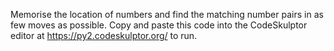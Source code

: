 Memorise the location of numbers and find the matching number pairs in as few moves as possible.
Copy and paste this code into the CodeSkulptor editor at https://py2.codeskulptor.org/ to run.
